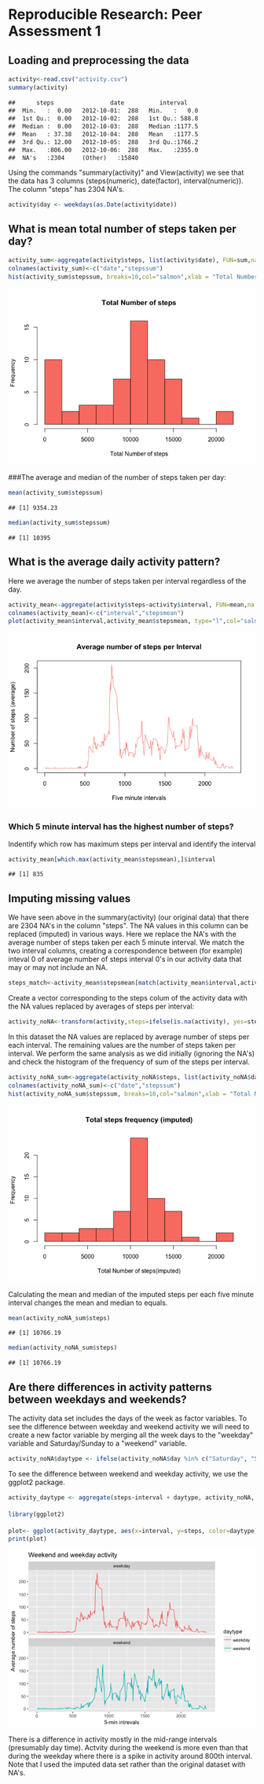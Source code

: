 # Reproducible Research: Peer Assessment 1




## Loading and preprocessing the data


```r
activity<-read.csv("activity.csv")
summary(activity)
```

```
##      steps                date          interval     
##  Min.   :  0.00   2012-10-01:  288   Min.   :   0.0  
##  1st Qu.:  0.00   2012-10-02:  288   1st Qu.: 588.8  
##  Median :  0.00   2012-10-03:  288   Median :1177.5  
##  Mean   : 37.38   2012-10-04:  288   Mean   :1177.5  
##  3rd Qu.: 12.00   2012-10-05:  288   3rd Qu.:1766.2  
##  Max.   :806.00   2012-10-06:  288   Max.   :2355.0  
##  NA's   :2304     (Other)   :15840
```
Using the commands "summary(activity)" and View(activity) we see that the data has 3 columns (steps(numeric), date(factor), interval(numeric)). The column "steps" has 2304 NA's. 

```r
activity$day <- weekdays(as.Date(activity$date))
```

## What is mean total number of steps taken per day?

```r
activity_sum<-aggregate(activity$steps, list(activity$date), FUN=sum,na.rm=TRUE)
colnames(activity_sum)<-c("date","stepssum")
hist(activity_sum$stepssum, breaks=10,col="salmon",xlab = "Total Number of steps", main="Total Number of steps")
```

![](PA1_template_files/figure-html/unnamed-chunk-3-1.png)<!-- -->

###The average and median of the number of steps taken per day:


```r
mean(activity_sum$stepssum)
```

```
## [1] 9354.23
```

```r
median(activity_sum$stepssum)
```

```
## [1] 10395
```


## What is the average daily activity pattern?
Here we average the number of steps taken per interval regardless of the day.


```r
activity_mean<-aggregate(activity$steps~activity$interval, FUN=mean,na.rm=TRUE)
colnames(activity_mean)<-c("interval","stepsmean")
plot(activity_mean$interval,activity_mean$stepsmean, type="l",col="salmon",xlab = "Five minute intervals", ylab="Number of steps (average)", main="Average number of steps per Interval")
```

![](PA1_template_files/figure-html/unnamed-chunk-5-1.png)<!-- -->

### Which 5 minute interval has the highest number of steps?
Indentify which row has maximum steps per interval and identify the interval


```r
activity_mean[which.max(activity_mean$stepsmean),]$interval
```

```
## [1] 835
```


## Imputing missing values

We have seen above in the summary(activity) (our original data) that there are 2304 NA's in the column "steps". The NA values in this column can be replaced (imputed) in various ways. Here we replace the NA's with the average number of steps taken per each 5 minute interval. We match the two interval columns, creating a correspondence between (for example) inteval 0 of average number of steps interval 0's in our activity data that may or may not include an NA.  

```r
steps_match<-activity_mean$stepsmean[match(activity_mean$interval,activity$interval)]
```

Create a vector corresponding to the steps colum of the activity data with the NA values replaced by averages of steps per interval:


```r
activity_noNA<-transform(activity,steps=ifelse(is.na(activity), yes=steps_match, no=activity$steps))
```

In this dataset the NA values are replaced by average number of steps per each interval. The remaining values are the number of steps taken per interval. We perform the same analysis as we did initially (ignoring the NA's) and check the histogram of the frequency of sum of the steps per interval. 


```r
activity_noNA_sum<-aggregate(activity_noNA$steps, list(activity_noNA$date), FUN=sum,na.rm=TRUE)
colnames(activity_noNA_sum)<-c("date","stepssum")
hist(activity_noNA_sum$stepssum, breaks=10,col="salmon",xlab = "Total Number of steps(imputed)", main="Total steps frequency (imputed)")
```

![](PA1_template_files/figure-html/unnamed-chunk-9-1.png)<!-- -->

Calculating the mean and median of the imputed steps per each five minute interval changes the mean and median to equals.  


```r
mean(activity_noNA_sum$steps)
```

```
## [1] 10766.19
```

```r
median(activity_noNA_sum$steps)
```

```
## [1] 10766.19
```

## Are there differences in activity patterns between weekdays and weekends?

The activity data set includes the days of the week as factor variables. To see the difference between weekday and weekend activity we will need to create a new factor variable by merging all the week days to the "weekday" variable and Saturday/Sunday to a "weekend" variable. 


```r
activity_noNA$daytype <- ifelse(activity_noNA$day %in% c("Saturday", "Sunday"), "weekend", "weekday")
```

To see the difference between weekend and weekday activity, we use the ggplot2 package.


```r
activity_daytype <- aggregate(steps~interval + daytype, activity_noNA, FUN=mean)

library(ggplot2)

plot<- ggplot(activity_daytype, aes(x=interval, y=steps, color=daytype))+ geom_line() +labs(title="Weekend and weekday activity", x="5-min intrevals", y="Average number of steps")+facet_wrap(~daytype, ncol=1, nrow=2)
print(plot)
```

![](PA1_template_files/figure-html/unnamed-chunk-12-1.png)<!-- -->

There is a difference in activity mostly in the mid-range intervals (presumably day time). Actvity during the weekend is more even than that during the weekday where there is a spike in activity around 800th interval. Note that I used the imputed data set rather than the original dataset with NA's. 
